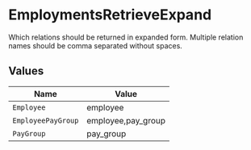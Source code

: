 # EmploymentsRetrieveExpand

Which relations should be returned in expanded form. Multiple relation names should be comma separated without spaces.


## Values

| Name               | Value              |
| ------------------ | ------------------ |
| `Employee`         | employee           |
| `EmployeePayGroup` | employee,pay_group |
| `PayGroup`         | pay_group          |